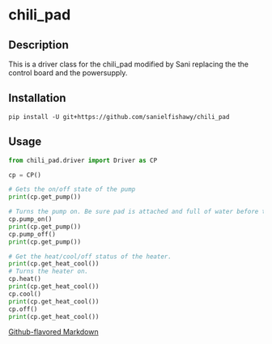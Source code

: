 # chili_pad

## Description
This is a driver class for the chili_pad modified by Sani replacing the the control board and the powersupply.

## Installation
```
pip install -U git+https://github.com/sanielfishawy/chili_pad
```

## Usage
```python
from chili_pad.driver import Driver as CP

cp = CP()

# Gets the on/off state of the pump
print(cp.get_pump()) 

# Turns the pump on. Be sure pad is attached and full of water before turning on.
cp.pump_on()
print(cp.get_pump())
cp.pump_off()
print(cp.get_pump())

# Get the heat/cool/off status of the heater.
print(cp.get_heat_cool())
# Turns the heater on.
cp.heat()
print(cp.get_heat_cool())
cp.cool()
print(cp.get_heat_cool())
cp.off()
print(cp.get_heat_cool())
```

[Github-flavored Markdown](https://guides.github.com/features/mastering-markdown/)
